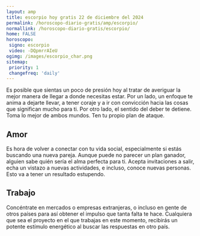 ```yaml
---
layout: amp
title: escorpio hoy gratis 22 de diciembre del 2024 
permalink: /horoscopo-diario-gratis/amp/escorpio/
normallink: /horoscopo-diario-gratis/escorpio/
home: FALSE
horoscopo:
 signo: escorpio
 video: -DQpmrrAIeU
ogimg: /images/escorpio_char.png
sitemap:
 priority: 1
 changefreq: 'daily'
---
```



Es posible que sientas un poco de presión hoy al tratar de averiguar la mejor manera de llegar a donde necesitas estar. Por un lado, un enfoque te anima a dejarte llevar, a tener coraje y a ir con convicción hacia las cosas que significan mucho para ti. Por otro lado, el sentido del deber te detiene. Toma lo mejor de ambos mundos. Ten tu propio plan de ataque.

## Amor

Es hora de volver a conectar con tu vida social, especialmente si estás buscando una nueva pareja. Aunque puede no parecer un plan ganador, alguien sabe quién sería el alma perfecta para ti. Acepta invitaciones a salir, echa un vistazo a nuevas actividades, e incluso, conoce nuevas personas. Esto va a tener un resultado estupendo.

## Trabajo

Concéntrate en mercados o empresas extranjeras, o incluso en gente de otros países para así obtener el impulso que tanta falta te hace. Cualquiera que sea el proyecto en el que trabajas en este momento, recibirás un potente estímulo energético al buscar las respuestas en otro país.